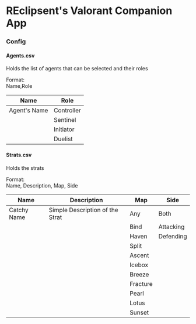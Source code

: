 # REclipsent's Valorant Companion App

### Config

#### Agents.csv
Holds the list of agents that can be selected and their roles

Format:   
Name,Role

| Name          | Role       |
|---------------|------------|
| Agent's Name  | Controller |
|               | Sentinel   |
|               | Initiator  |
|               | Duelist    | 

#### Strats.csv 
Holds the strats

Format:   
Name, Description, Map, Side

| Name        | Description                     | Map      | Side      |
|-------------|---------------------------------|----------|-----------|
| Catchy Name | Simple Description of the Strat | Any      | Both      |
|             |                                 | Bind     | Attacking |
|             |                                 | Haven    | Defending |
|             |                                 | Split    |           |
|             |                                 | Ascent   |           |
|             |                                 | Icebox   |           |
|             |                                 | Breeze   |           |
|             |                                 | Fracture |           |
|             |                                 | Pearl    |           |
|             |                                 | Lotus    |           |
|             |                                 | Sunset   |           |
